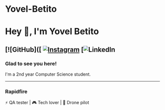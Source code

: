 # Yovel-Betito
# Hey 👋, I'm Yovel Betito

[![GitHub]([
[![Instagram]([https://img.shields.io/badge/Instagram-E4405F?style=for-the-badge&logo=instagram&logoColor=white)](https://instagram.com/YOUR_USERNAME](https://www.instagram.com/yovel_betito/))
[![LinkedIn](https://www.linkedin.com/in/yovel-betito-2298722a3/)
---

### Glad to see you here!

I'm a 2nd year Computer Science student.

---

### Rapidfire
⚡ QA tester | 🎮 Tech lover | 📸 Drone pilot
